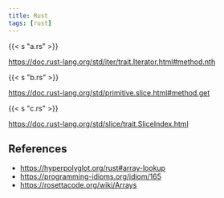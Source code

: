 ```yaml
---
title: Rust
tags: [rust]
---
```


{{< s "a.rs" >}}

<https://doc.rust-lang.org/std/iter/trait.Iterator.html#method.nth>

{{< s "b.rs" >}}

<https://doc.rust-lang.org/std/primitive.slice.html#method.get>

{{< s "c.rs" >}}

<https://doc.rust-lang.org/std/slice/trait.SliceIndex.html>

## References

- <https://hyperpolyglot.org/rust#array-lookup>
- <https://programming-idioms.org/idiom/165>
- <https://rosettacode.org/wiki/Arrays>
